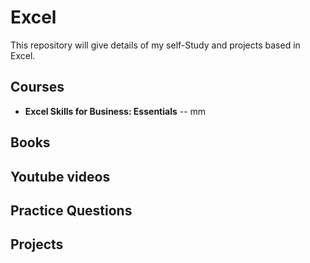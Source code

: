 # Excel
This repository will give details of my self-Study and projects based in Excel.


## Courses
- **Excel Skills for Business: Essentials**
-- mm

## Books

## Youtube videos

## Practice Questions

## Projects

